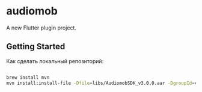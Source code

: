 # audiomob

A new Flutter plugin project.

## Getting Started

Как сделать локальный репозиторий:

```zsh

brew install mvn
mvn install:install-file -Dfile=libs/AudiomobSDK_v3.0.0.aar -DgroupId=com.wromance -DartifactId=audiomob-sdk -Dversion=3.0.0 -Dpackaging=aar

```
